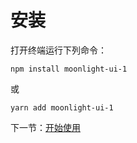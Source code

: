 # 安装

打开终端运行下列命令：

 ```
npm install moonlight-ui-1
```

或

 ```
yarn add moonlight-ui-1
```

下一节：[开始使用](#/doc/get-started)